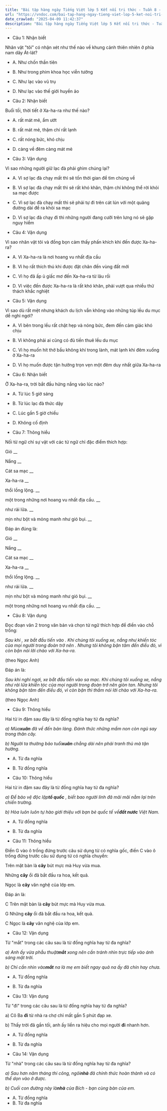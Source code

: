 ```yaml
---
title: "Bài tập hàng ngày Tiếng Việt lớp 5 Kết nối tri thức - Tuần 8 - Thứ 5 gồm các câu hỏi tổng hợp nội dung Đọc hiểu văn bản và Luyện từ và câu được học ở Tuần 8 trong chương trình Tiếng Việt lớp 5 Tập 1 Kết nối tri thức."
url: "https://vndoc.com/bai-tap-hang-ngay-tieng-viet-lop-5-ket-noi-tri-thuc-tuan-8-thu-5-327136"
date_crawled: "2025-04-09 11:42:37"
description: "Bài tập hàng ngày Tiếng Việt lớp 5 Kết nối tri thức - Tuần 8 - Thứ 5 gồm các câu hỏi tổng hợp nội dung Đọc hiểu văn bản và Luyện từ và câu được học ở Tuần 8 trong chương trình Tiếng Việt lớp 5 Tập 1 Kết nối tri thức."
---
```


* Câu 1:  Nhận biết

Nhân vật "tôi" có nhận xét như thế nào về khung cảnh thiên nhiên ở phía nam dãy Át-lát?

  * A. Như chốn thần tiên 
  * B. Như trong phim khoa học viễn tưởng 
  * C. Như lạc vào vũ trụ 
  * D. Như lạc vào thế giới huyền ảo 



* Câu 2:  Nhận biết

Buổi tối, thời tiết ở Xa-ha-ra như thế nào?

  * A. rất mát mẻ, ẩm ướt 
  * B. rất mát mẻ, thậm chí rất lạnh 
  * C. rất nóng bức, khó chịu 
  * D. càng về đêm càng mát mẻ 



* Câu 3:  Vận dụng

Vì sao những người giữ lạc đà phải ghìm chúng lại?

  * A. Vì sợ lạc đà chạy mất thì sẽ tốn thời gian để tìm chúng về 
  * B. Vì sợ lạc đà chạy mất thì sẽ rất khó khăn, thậm chí không thể rời khỏi sa mạc được 
  * C. Vì sợ lạc đà chạy mất thì sẽ phải tự đi trên cát lún với một quãng đường dài để ra khỏi sa mạc 
  * D. Vì sợ lạc đà chạy đi thì những người đang cưỡi trên lưng nó sẽ gặp nguy hiểm 



* Câu 4:  Vận dụng

Vì sao nhân vật tôi và đồng bọn cảm thấy phấn khích khi đến được Xa-ha-ra?

  * A. Vì Xa-ha-ra là nơi hoang vu nhất địa cầu 
  * B. Vì họ rất thích thú khi được đặt chân đến vùng đất mới 
  * C. Vì họ đã ấp ủ giấc mơ đến Xa-ha-ra từ lâu rồi 
  * D. Vì việc đến được Xa-ha-ra là rất khó khăn, phải vượt qua nhiều thử thách khắc nghiệt 



* Câu 5:  Vận dụng

Vì sao dù rất mệt nhưng khách du lịch vẫn không vào những túp lều du mục dể nghỉ ngơi?

  * A. Vì bên trong lều rất chật hẹp và nóng bức, đem đến cảm giác khó chịu 
  * B. Vì không phải ai cũng có đủ tiền thuê lều du mục 
  * C. Vì họ muốn hít thở bầu không khí trong lành, mát lạnh khi đêm xuống ở Xa-ha-ra 
  * D. Vì họ muốn được tận hưởng trọn vẹn một đêm duy nhất giữa Xa-ha-ra 



* Câu 6:  Nhận biết

Ở Xa-ha-ra, trời bắt đầu hửng nắng vào lúc nào?

  * A. Từ lúc 5 giờ sáng 
  * B. Từ lúc lạc đà thức dậy 
  * C. Lúc gần 5 giờ chiều 
  * D. Không cố định 



* Câu 7:  Thông hiểu

Nối từ ngữ chỉ sự vật với các từ ngữ chỉ đặc điểm thích hợp:

Gió  __

Nắng __

Cát sa mạc __

Xa-ha-ra __

thổi lồng lộng. __

một trong những nơi hoang vu nhất địa cầu. __

như rải lửa. __

mịn như bột và mỏng manh như gió bụi. __

Đáp án đúng là:

Gió __

Nắng __

Cát sa mạc __

Xa-ha-ra __

thổi lồng lộng. __

như rải lửa. __

mịn như bột và mỏng manh như gió bụi. __

một trong những nơi hoang vu nhất địa cầu. __

* Câu 8: Vận dụng

Đọc đoạn văn 2 trong văn bản và chọn từ ngữ thích hợp để điền vào chỗ trống:

_Sau khi , xe bắt đầu tiến vào . Khi chúng tôi xuống xe, nắng như  khiến tóc của mọi người trong đoàn trở nên . Nhưng tôi không bận tâm đến điều đó, vì còn bận  nói lời chào với Xa-ha-ra._

(theo Ngọc Anh)

Đáp án là:

_Sau khi nghỉ ngơi, xe bắt đầu tiến vào sa mạc. Khi chúng tôi xuống xe, nắng như rải lửa khiến tóc của mọi người trong đoàn trở nên giòn tan. Nhưng tôi không bận tâm đến điều đó, vì còn bận thì thầm nói lời chào với Xa-ha-ra._

(theo Ngọc Anh)

* Câu 9:  Thông hiểu

Hai từ in đậm sau đây là từ đồng nghĩa hay từ đa nghĩa?

_a) Mùa**xuân** đã về đến bản làng. Đánh thức những mầm non còn ngủ say trong thân cây._

_b) Người ta thường bảo tuổi**xuân** chẳng dài nên phải tranh thủ mà tận hưởng._

  * A. Từ đa nghĩa 
  * B. Từ đồng nghĩa 



* Câu 10:  Thông hiểu

Hai từ in đậm sau đây là từ đồng nghĩa hay từ đa nghĩa?

_a) Để bảo vệ độc lập**tổ quốc** , biết bao người lính đã mãi mãi nằm lại trên chiến trường._

_b) Hòa luôn luôn tự hào giới thiệu với bạn bè quốc tế về**đất nước** Việt Nam._

  * A. Từ đồng nghĩa 
  * B. Từ đa nghĩa 



* Câu 11:  Thông hiểu

Điền G vào ô trống đứng trước câu sử dụng từ có nghĩa gốc, điền C vào ô trống đứng trước câu sử dụng từ có nghĩa chuyển:

Trên mặt bàn là **cây** bút mực mà Huy vừa mua.

Những **cây** ổi đã bắt đầu ra hoa, kết quả.

Ngọc là **cây** văn nghệ của lớp em.

Đáp án là:

C Trên mặt bàn là **cây** bút mực mà Huy vừa mua.

G Những **cây** ổi đã bắt đầu ra hoa, kết quả.

C Ngọc là **cây** văn nghệ của lớp em.

* Câu 12:  Vận dụng

Từ "mắt" trong các câu sau là từ đồng nghĩa hay từ đa nghĩa?

_a) Anh ấy vừa phẫu thuật**mắt** xong nên cần tránh nhìn trực tiếp vào ánh sáng mặt trời._

_b) Chỉ cần nhìn vào**mắt** na là mẹ em biết ngay quả na ấy đã chín hay chưa._

  * A. Từ đồng nghĩa 
  * B. Từ đa nghĩa 



* Câu 13:  Vận dụng

Từ "đi" trong các câu sau là từ đồng nghĩa hay từ đa nghĩa?

a) Cô Ba **đi** từ nhà ra chợ chỉ mất gần 5 phút đạp xe.

b) Thấy trời đã gần tối, anh ấy liền ra hiệu cho mọi người **đi** nhanh hơn.

  * A. Từ đồng nghĩa 
  * B. Từ đa nghĩa 



* Câu 14:  Vận dụng

Từ "nhà" trong các câu sau là từ đồng nghĩa hay từ đa nghĩa?

_a) Sau hơn năm tháng thi công, ngôi**nhà** đã chính thức hoàn thành và có thể dọn vào ở được._

_b) Cuối con đường này là**nhà** của Bích - bạn cùng bàn của em._

  * A. Từ đồng nghĩa 
  * B. Từ đa nghĩa 


